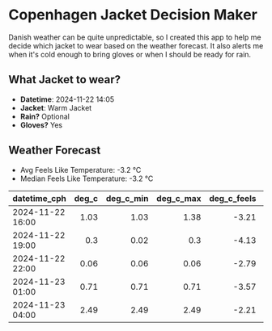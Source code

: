 
# Copenhagen Jacket Decision Maker

Danish weather can be quite unpredictable, so I created this app to help me decide which jacket to wear based on the weather forecast. 
It also alerts me when it's cold enough to bring gloves or when I should be ready for rain.

## What Jacket to wear?

- **Datetime**: 2024-11-22 14:05
- **Jacket**: Warm Jacket
- **Rain?** Optional
- **Gloves?** Yes

## Weather Forecast
- Avg Feels Like Temperature: -3.2 °C
- Median Feels Like Temperature: -3.2 °C

| datetime_cph     |   deg_c |   deg_c_min |   deg_c_max |   deg_c_feels | weather   | wind   | rain   |
|:-----------------|--------:|------------:|------------:|--------------:|:----------|:-------|:-------|
| 2024-11-22 16:00 |    1.03 |        1.03 |        1.38 |         -3.21 | Rain      | Low    | Low    |
| 2024-11-22 19:00 |    0.3  |        0.02 |        0.3  |         -4.13 | Snow      | Low    | None   |
| 2024-11-22 22:00 |    0.06 |        0.06 |        0.06 |         -2.79 | Clouds    | Low    | None   |
| 2024-11-23 01:00 |    0.71 |        0.71 |        0.71 |         -3.57 | Clouds    | Low    | None   |
| 2024-11-23 04:00 |    2.49 |        2.49 |        2.49 |         -2.21 | Clouds    | High   | None   |
        